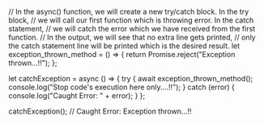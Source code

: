 // In the async() function, we will create a new try/catch block. In the try block,
//  we will call our first function which is throwing error. In the catch statement,
//  we will catch the error which we have received from the first function.
//  In the output, we will see that no extra line gets printed,
// only the catch statement line will be printed which is the desired result.
let exception_thrown_method = () => {
  return Promise.reject("Exception thrown...!!");
};

let catchException = async () => {
  try {
    await exception_thrown_method();
    console.log("Stop code's execution here only....!!");
  } catch (error) {
    console.log("Caught Error: " + error);
  }
};

catchException();
// Caught Error: Exception thrown...!!
